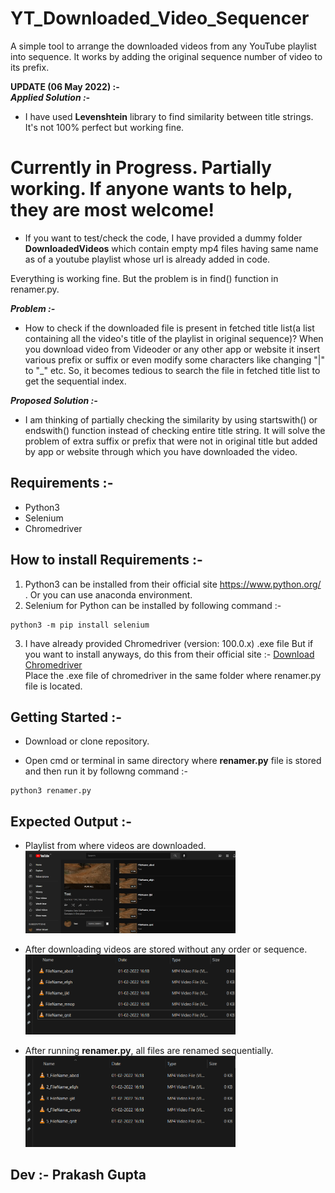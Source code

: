 # YT_Downloaded_Video_Sequencer
A simple tool to arrange the downloaded videos from any YouTube playlist into sequence. It works by adding the original sequence number of video to its prefix.

**UPDATE (06 May 2022) :-** 
</br>***Applied Solution :-***
  - I have used **Levenshtein** library to find similarity between title strings. It's not 100% perfect but working fine.
 
# Currently in Progress. Partially working. If anyone wants to help, they are most welcome!
- If you want to test/check the code, I have provided a dummy folder **DownloadedVideos** which contain empty mp4 files having same name as of a youtube playlist whose url is already added in code.

Everything is working fine. But the problem is in find() function in renamer.py.<br/>

***Problem :-*** 
  - How to check if the downloaded file is present in fetched title list(a list containing all the video's title of the playlist in original sequence)? When you download video from Videoder or any other app or website it insert various prefix or suffix or even modify some characters like changing "|" to "_" etc.
  So, it becomes tedious to search the file in fetched title list to get the sequential index.
  
***Proposed Solution :-***
  - I am thinking of partially checking the similarity by using startswith() or endswith() function instead of checking entire title string. It will solve the problem of extra suffix or prefix that were not in original title but added by app or website through which you have downloaded the video.

## Requirements :-

- Python3 
- Selenium
- Chromedriver

## How to install Requirements :-

1. Python3 can be installed from their official site https://www.python.org/ . Or you can use anaconda environment.
2. Selenium for Python can be installed by following command :-
```
python3 -m pip install selenium
```
3. I have already provided Chromedriver (version: 100.0.x) .exe file But if you want to install anyways, do this from their official site :-
  <a href="https://chromedriver.chromium.org/downloads" target="_blank">Download Chromedriver</a><br/>
  Place the .exe file of chromedriver in the same folder where renamer.py file is located.

## Getting Started :-

- Download or clone repository.

- Open cmd or terminal in same directory where **renamer.py** file is stored and then run it by followng command :- 
```
python3 renamer.py
```

## Expected Output :- 

  - Playlist from where videos are downloaded.<br>
    <img src="Output/Youtube_Playlist.png" alt="Youtube_Playlist" width="70%" height="70%" ><br>  


  - After downloading videos are stored without any order or sequence.<br>
    <img src="Output/Previously_Downloaded_Folder_Output.png" alt="Previously_Downloaded_Folder_Output" width="70%" height="70%" ><br>  
 
 
  - After running **renamer.py**, all files are renamed sequentially.<br>
    <img src="Output/New_Downloaded_Folder_Output.png" alt="New_Downloaded_Folder_Output" width="70%" height="70%" >  

  

## Dev :- Prakash Gupta
